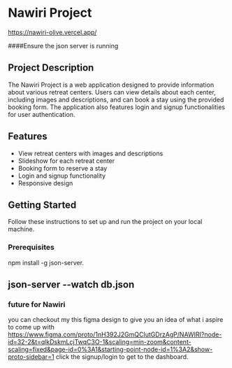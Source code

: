 # Nawiri Project
https://nawiri-olive.vercel.app/

####Ensure the json server is running

## Project Description

The Nawiri Project is a web application designed to provide information about various retreat centers. Users can view details about each center, including images and descriptions, and can book a stay using the provided booking form. The application also features login and signup functionalities for user authentication.

## Features

- View retreat centers with images and descriptions
- Slideshow for each retreat center
- Booking form to reserve a stay
- Login and signup functionality
- Responsive design

## Getting Started

Follow these instructions to set up and run the project on your local machine.

### Prerequisites
npm install -g json-server. 

json-server --watch db.json
- 
### future for Nawiri
you can checkout my this figma design to give you an idea of what i aspire to come up with 
https://www.figma.com/proto/1nH392J2GmQCIutGDrzAgP/NAWIRI?node-id=32-2&t=qlkDskmLcjTwqC3O-1&scaling=min-zoom&content-scaling=fixed&page-id=0%3A1&starting-point-node-id=1%3A2&show-proto-sidebar=1
click the signup/login to get to the dashboard.
